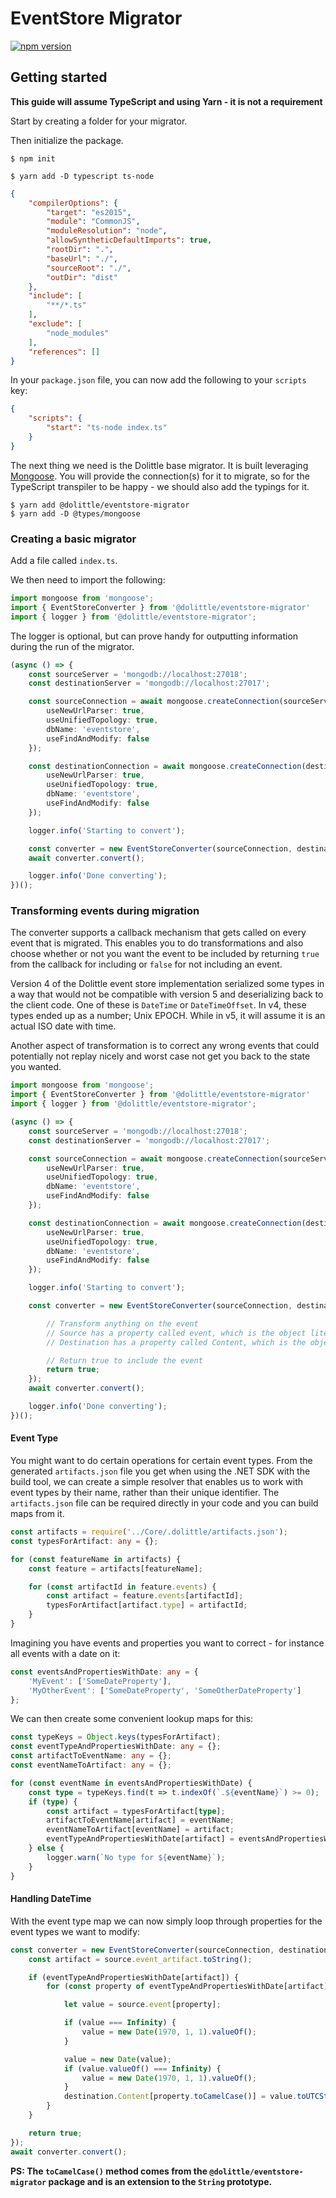 # EventStore Migrator

[![npm version](https://badge.fury.io/js/%40dolittle%2Feventstore-migrator.svg)](https://badge.fury.io/js/%40dolittle%2Feventstore-migrator)

## Getting started

**This guide will assume TypeScript and using Yarn - it is not a requirement**

Start by creating a folder for your migrator.

Then initialize the package.

```shell
$ npm init
```

```shell
$ yarn add -D typescript ts-node
```

```json
{
    "compilerOptions": {
        "target": "es2015",
        "module": "CommonJS",
        "moduleResolution": "node",
        "allowSyntheticDefaultImports": true,
        "rootDir": ".",
        "baseUrl": "./",
        "sourceRoot": "./",
        "outDir": "dist"
    },
    "include": [
        "**/*.ts"
    ],
    "exclude": [
        "node_modules"
    ],
    "references": []
}
```

In your `package.json` file, you can now add the following to your `scripts` key:

```json
{
    "scripts": {
        "start": "ts-node index.ts"
    }
}
```

The next thing we need is the Dolittle base migrator. It is built leveraging [Mongoose](https://www.npmjs.com/package/mongoose).
You will provide the connection(s) for it to migrate, so for the TypeScript transpiler to be happy - we should also add
the typings for it.

```shell
$ yarn add @dolittle/eventstore-migrator
$ yarn add -D @types/mongoose
```

### Creating a basic migrator

Add a file called `index.ts`.

We then need to import the following:

```typescript
import mongoose from 'mongoose';
import { EventStoreConverter } from '@dolittle/eventstore-migrator'
import { logger } from '@dolittle/eventstore-migrator';
```

The logger is optional, but can prove handy for outputting information during the run of the migrator.

```typescript
(async () => {
    const sourceServer = 'mongodb://localhost:27018';
    const destinationServer = 'mongodb://localhost:27017';

    const sourceConnection = await mongoose.createConnection(sourceServer, {
        useNewUrlParser: true,
        useUnifiedTopology: true,
        dbName: 'eventstore',
        useFindAndModify: false
    });

    const destinationConnection = await mongoose.createConnection(destinationServer, {
        useNewUrlParser: true,
        useUnifiedTopology: true,
        dbName: 'eventstore',
        useFindAndModify: false
    });

    logger.info('Starting to convert');

    const converter = new EventStoreConverter(sourceConnection, destinationConnection, logger);
    await converter.convert();

    logger.info('Done converting');
})();
```

### Transforming events during migration

The converter supports a callback mechanism that gets called on every event that is migrated.
This enables you to do transformations and also choose whether or not you want the event to be included by
returning `true` from the callback for including or `false` for not including an event.

Version 4 of the Dolittle event store implementation serialized some types in a way that would not
be compatible with version 5 and deserializing back to the client code. One of these is `DateTime` or `DateTimeOffset`.
In v4, these types ended up as a number; Unix EPOCH. While in v5, it will assume it is an actual ISO date with time.

Another aspect of transformation is to correct any wrong events that could potentially not replay nicely
and worst case not get you back to the state you wanted.

```typescript
import mongoose from 'mongoose';
import { EventStoreConverter } from '@dolittle/eventstore-migrator'
import { logger } from '@dolittle/eventstore-migrator';

(async () => {
    const sourceServer = 'mongodb://localhost:27018';
    const destinationServer = 'mongodb://localhost:27017';

    const sourceConnection = await mongoose.createConnection(sourceServer, {
        useNewUrlParser: true,
        useUnifiedTopology: true,
        dbName: 'eventstore',
        useFindAndModify: false
    });

    const destinationConnection = await mongoose.createConnection(destinationServer, {
        useNewUrlParser: true,
        useUnifiedTopology: true,
        dbName: 'eventstore',
        useFindAndModify: false
    });

    logger.info('Starting to convert');

    const converter = new EventStoreConverter(sourceConnection, destinationConnection, logger, (source, destination) => {

        // Transform anything on the event
        // Source has a property called event, which is the object literal for your source event
        // Destination has a property called Content, which is the object literal for your destination event

        // Return true to include the event
        return true;
    });
    await converter.convert();

    logger.info('Done converting');
})();
```

#### Event Type

You might want to do certain operations for certain event types. From the generated `artifacts.json` file you get
when using the .NET SDK with the build tool, we can create a simple resolver that enables us to work with event types
by their name, rather than their unique identifier. The `artifacts.json` file can be required directly in your code
and you can build maps from it.

```typescript
const artifacts = require('../Core/.dolittle/artifacts.json');
const typesForArtifact: any = {};

for (const featureName in artifacts) {
    const feature = artifacts[featureName];

    for (const artifactId in feature.events) {
        const artifact = feature.events[artifactId];
        typesForArtifact[artifact.type] = artifactId;
    }
}
```

Imagining you have events and properties you want to correct - for instance all events with a date on it:

```typescript
const eventsAndPropertiesWithDate: any = {
    'MyEvent': ['SomeDateProperty'],
    'MyOtherEvent': ['SomeDateProperty', 'SomeOtherDateProperty']
};
```

We can then create some convenient lookup maps for this:

```typescript
const typeKeys = Object.keys(typesForArtifact);
const eventTypeAndPropertiesWithDate: any = {};
const artifactToEventName: any = {};
const eventNameToArtifact: any = {};

for (const eventName in eventsAndPropertiesWithDate) {
    const type = typeKeys.find(t => t.indexOf(`.${eventName}`) >= 0);
    if (type) {
        const artifact = typesForArtifact[type];
        artifactToEventName[artifact] = eventName;
        eventNameToArtifact[eventName] = artifact;
        eventTypeAndPropertiesWithDate[artifact] = eventsAndPropertiesWithDate[eventName];
    } else {
        logger.warn(`No type for ${eventName}`);
    }
}
```

#### Handling DateTime

With the event type map we can now simply loop through properties for the event types we want to modify:

```typescript
const converter = new EventStoreConverter(sourceConnection, destinationConnection, logger, (source, destination) => {
    const artifact = source.event_artifact.toString();

    if (eventTypeAndPropertiesWithDate[artifact]) {
        for (const property of eventTypeAndPropertiesWithDate[artifact]) {

            let value = source.event[property];

            if (value === Infinity) {
                value = new Date(1970, 1, 1).valueOf();
            }

            value = new Date(value);
            if (value.valueOf() === Infinity) {
                value = new Date(1970, 1, 1).valueOf();
            }
            destination.Content[property.toCamelCase()] = value.toUTCString();
        }
    }

    return true;
});
await converter.convert();
```

**PS: The `toCamelCase()` method comes from the `@dolittle/eventstore-migrator` package and is an extension to the `String` prototype.**
